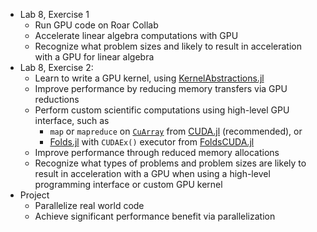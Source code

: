 - Lab 8, Exercise 1
   - Run GPU code on Roar Collab
   - Accelerate linear algebra computations with GPU
   - Recognize what problem sizes and likely to result in acceleration with a GPU for linear algebra
- Lab 8, Exercise 2:
   - Learn to write a GPU kernel, using [KernelAbstractions.jl](https://juliagpu.github.io/KernelAbstractions.jl/stable/)
   - Improve performance by reducing memory transfers via GPU reductions
   - Perform custom scientific computations using high-level GPU interface, such as
      + `map` or `mapreduce` on [`CuArray`](https://cuda.juliagpu.org/stable/usage/array/) from [CUDA.jl](https://cuda.juliagpu.org/stable/) (recommended), or
      + [Folds.jl](https://juliafolds.github.io/Folds.jl/dev/) with `CUDAEx()` executor from [FoldsCUDA.jl](https://juliafolds.github.io/FoldsCUDA.jl/dev/)
   - Improve performance through reduced memory allocations
   - Recognize what types of problems and problem sizes are likely to result in acceleration with a GPU  when using a high-level programming interface or custom GPU kernel
- Project
   - Parallelize real world code
   - Achieve significant performance benefit via parallelization

